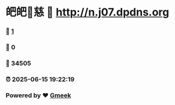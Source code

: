 # 皅皅🔭慈 :link: http://n.j07.dpdns.org 
### :page_facing_up: [1](http://n.j07.dpdns.org/tag.html) 
### :speech_balloon: 0 
### :hibiscus: 34505 
### :alarm_clock: 2025-06-15 19:22:19 
### Powered by :heart: [Gmeek](https://github.com/Meekdai/Gmeek)

